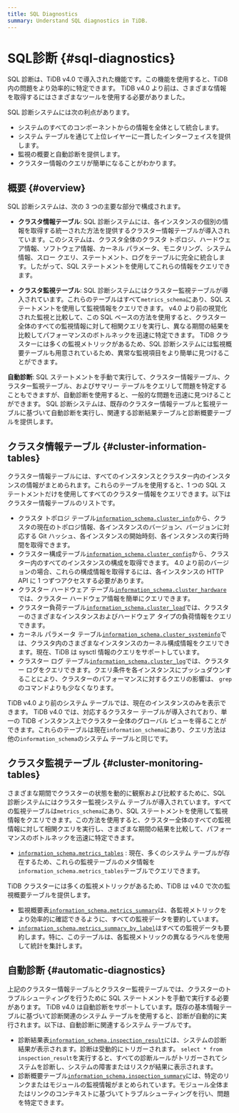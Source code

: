 ```yaml
---
title: SQL Diagnostics
summary: Understand SQL diagnostics in TiDB.
---
```


# SQL診断 {#sql-diagnostics}

SQL 診断は、TiDB v4.0 で導入された機能です。この機能を使用すると、TiDB 内の問題をより効率的に特定できます。 TiDB v4.0 より前は、さまざまな情報を取得するにはさまざまなツールを使用する必要がありました。

SQL 診断システムには次の利点があります。

-   システムのすべてのコンポーネントからの情報を全体として統合します。
-   システム テーブルを通じて上位レイヤーに一貫したインターフェイスを提供します。
-   監視の概要と自動診断を提供します。
-   クラスター情報のクエリが簡単になることがわかります。

## 概要 {#overview}

SQL 診断システムは、次の 3 つの主要な部分で構成されます。

-   **クラスタ情報テーブル**: SQL 診断システムには、各インスタンスの個別の情報を取得する統一された方法を提供するクラスター情報テーブルが導入されています。このシステムは、クラスタ全体のクラスタ トポロジ、ハードウェア情報、ソフトウェア情報、カーネル パラメータ、モニタリング、システム情報、スロー クエリ、ステートメント、ログをテーブルに完全に統合します。したがって、SQL ステートメントを使用してこれらの情報をクエリできます。

-   **クラスタ監視テーブル**: SQL 診断システムにはクラスター監視テーブルが導入されています。これらのテーブルはすべて`metrics_schema`にあり、SQL ステートメントを使用して監視情報をクエリできます。 v4.0 より前の視覚化された監視と比較して、この SQL ベースの方法を使用すると、クラスター全体のすべての監視情報に対して相関クエリを実行し、異なる期間の結果を比較してパフォーマンスのボトルネックを迅速に特定できます。 TiDB クラスターには多くの監視メトリックがあるため、SQL 診断システムには監視概要テーブルも用意されているため、異常な監視項目をより簡単に見つけることができます。

**自動診断**: SQL ステートメントを手動で実行して、クラスター情報テーブル、クラスター監視テーブル、およびサマリー テーブルをクエリして問題を特定することもできますが、自動診断を使用すると、一般的な問題を迅速に見つけることができます。 SQL 診断システムは、既存のクラスター情報テーブルと監視テーブルに基づいて自動診断を実行し、関連する診断結果テーブルと診断概要テーブルを提供します。

## クラスタ情報テーブル {#cluster-information-tables}

クラスター情報テーブルには、すべてのインスタンスとクラスター内のインスタンスの情報がまとめられます。これらのテーブルを使用すると、1 つの SQL ステートメントだけを使用してすべてのクラスター情報をクエリできます。以下はクラスター情報テーブルのリストです。

-   クラスタ トポロジ テーブル[<a href="/information-schema/information-schema-cluster-info.md">`information_schema.cluster_info`</a>](/information-schema/information-schema-cluster-info.md)から、クラスタの現在のトポロジ情報、各インスタンスのバージョン、バージョンに対応する Git ハッシュ、各インスタンスの開始時刻、各インスタンスの実行時間を取得できます。
-   クラスター構成テーブル[<a href="/information-schema/information-schema-cluster-config.md">`information_schema.cluster_config`</a>](/information-schema/information-schema-cluster-config.md)から、クラスター内のすべてのインスタンスの構成を取得できます。 4.0 より前のバージョンの場合、これらの構成情報を取得するには、各インスタンスの HTTP API に 1 つずつアクセスする必要があります。
-   クラスター ハードウェア テーブル[<a href="/information-schema/information-schema-cluster-hardware.md">`information_schema.cluster_hardware`</a>](/information-schema/information-schema-cluster-hardware.md)では、クラスター ハードウェア情報を簡単にクエリできます。
-   クラスター負荷テーブル[<a href="/information-schema/information-schema-cluster-load.md">`information_schema.cluster_load`</a>](/information-schema/information-schema-cluster-load.md)では、クラスターのさまざまなインスタンスおよびハードウェア タイプの負荷情報をクエリできます。
-   カーネル パラメータ テーブル[<a href="/information-schema/information-schema-cluster-systeminfo.md">`information_schema.cluster_systeminfo`</a>](/information-schema/information-schema-cluster-systeminfo.md)では、クラスタ内のさまざまなインスタンスのカーネル構成情報をクエリできます。現在、TiDB は sysctl 情報のクエリをサポートしています。
-   クラスター ログ テーブル[<a href="/information-schema/information-schema-cluster-log.md">`information_schema.cluster_log`</a>](/information-schema/information-schema-cluster-log.md)では、クラスター ログをクエリできます。クエリ条件を各インスタンスにプッシュダウンすることにより、クラスターのパフォーマンスに対するクエリの影響は、 `grep`のコマンドよりも少なくなります。

TiDB v4.0 より前のシステム テーブルでは、現在のインスタンスのみを表示できます。 TiDB v4.0 では、対応するクラスター テーブルが導入されており、単一の TiDB インスタンス上でクラスター全体のグローバル ビューを得ることができます。これらのテーブルは現在`information_schema`にあり、クエリ方法は他の`information_schema`のシステム テーブルと同じです。

## クラスタ監視テーブル {#cluster-monitoring-tables}

さまざまな期間でクラスターの状態を動的に観察および比較するために、SQL 診断システムにはクラスター監視システム テーブルが導入されています。すべての監視テーブルは`metrics_schema`にあり、SQL ステートメントを使用して監視情報をクエリできます。この方法を使用すると、クラスター全体のすべての監視情報に対して相関クエリを実行し、さまざまな期間の結果を比較して、パフォーマンスのボトルネックを迅速に特定できます。

-   [<a href="/information-schema/information-schema-metrics-tables.md">`information_schema.metrics_tables`</a>](/information-schema/information-schema-metrics-tables.md) : 現在、多くのシステム テーブルが存在するため、これらの監視テーブルのメタ情報を`information_schema.metrics_tables`テーブルでクエリできます。

TiDB クラスターには多くの監視メトリックがあるため、TiDB は v4.0 で次の監視概要テーブルを提供します。

-   監視概要表[<a href="/information-schema/information-schema-metrics-summary.md">`information_schema.metrics_summary`</a>](/information-schema/information-schema-metrics-summary.md)は、各監視メトリックをより効率的に確認できるように、すべての監視データを要約しています。
-   [<a href="/information-schema/information-schema-metrics-summary.md">`information_schema.metrics_summary_by_label`</a>](/information-schema/information-schema-metrics-summary.md)はすべての監視データも要約します。特に、このテーブルは、各監視メトリックの異なるラベルを使用して統計を集計します。

## 自動診断 {#automatic-diagnostics}

上記のクラスター情報テーブルとクラスター監視テーブルでは、クラスターのトラブルシューティングを行うために SQL ステートメントを手動で実行する必要があります。 TiDB v4.0 は自動診断をサポートしています。既存の基本情報テーブルに基づいて診断関連のシステム テーブルを使用すると、診断が自動的に実行されます。以下は、自動診断に関連するシステム テーブルです。

-   診断結果表[<a href="/information-schema/information-schema-inspection-result.md">`information_schema.inspection_result`</a>](/information-schema/information-schema-inspection-result.md)には、システムの診断結果が表示されます。診断は受動的にトリガーされます。 `select * from inspection_result`を実行すると、すべての診断ルールがトリガーされてシステムを診断し、システムの障害またはリスクが結果に表示されます。
-   診断概要テーブル[<a href="/information-schema/information-schema-inspection-summary.md">`information_schema.inspection_summary`</a>](/information-schema/information-schema-inspection-summary.md)には、特定のリンクまたはモジュールの監視情報がまとめられています。モジュール全体またはリンクのコンテキストに基づいてトラブルシューティングを行い、問題を特定できます。
